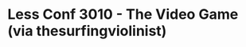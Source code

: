 <!--
id: 571260502
link: http://tumblr.atmos.org/post/571260502/less-conf-3010-the-video-game-via
slug: less-conf-3010-the-video-game-via
date: Tue May 04 2010 10:29:59 GMT-0700 (PDT)
publish: 2010-05-04
tags: 
title: Less Conf 3010 - The Video Game (via thesurfingviolinist)
-->


Less Conf 3010 - The Video Game (via thesurfingviolinist)
=========================================================



